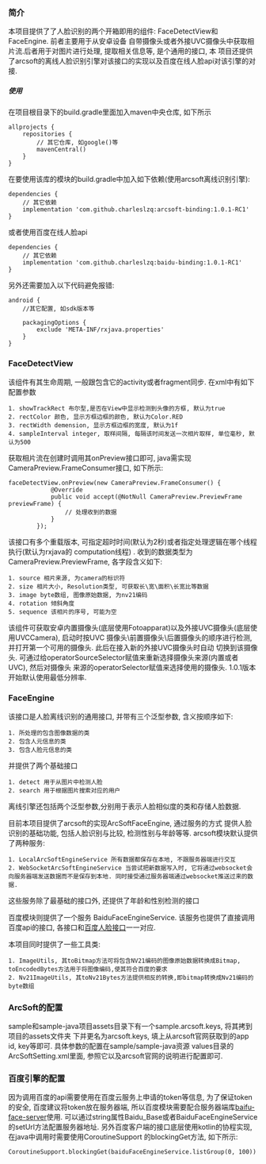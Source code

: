 ### 简介
本项目提供了了人脸识别的两个开箱即用的组件: FaceDetectView和FaceEngine. 前者主要用于从安卓设备
自带摄像头或者外接UVC摄像头中获取相片流.后者用于对图片进行处理, 提取相关信息等, 是个通用的接口, 本
项目还提供了arcsoft的离线人脸识别引擎对该接口的实现以及百度在线人脸api对该引擎的对接.

##### 使用
在项目根目录下的build.gradle里面加入maven中央仓库, 如下所示

    allprojects {
        repositories {
            // 其它仓库, 如google()等
            mavenCentral()
        }
    }

在要使用该库的模块的build.gradle中加入如下依赖(使用arcsoft离线识别引擎):

    dependencies {
        // 其它依赖
        implementation 'com.github.charleslzq:arcsoft-binding:1.0.1-RC1'
    }

或者使用百度在线人脸api


    dependencies {
        // 其它依赖
        implementation 'com.github.charleslzq:baidu-binding:1.0.1-RC1'
    }

另外还需要加入以下代码避免报错:

    android {
        //其它配置, 如sdk版本等

        packagingOptions {
            exclude 'META-INF/rxjava.properties'
        }
    }

### FaceDetectView
该组件有其生命周期, 一般跟包含它的activity或者fragment同步. 在xml中有如下配置参数

    1. showTrackRect 布尔型,是否在View中显示检测到头像的方框, 默认为true
    2. rectColor 颜色, 显示方框边框的颜色, 默认为Color.RED
    3. rectWidth demension, 显示方框边框的宽度, 默认为1f
    4. sampleInterval integer, 取样间隔, 每隔该时间发送一次相片取样, 单位毫秒, 默认为500

获取相片流在创建时调用其onPreview接口即可, java需实现CameraPreview.FrameConsumer接口, 如下所示:

    faceDetectView.onPreview(new CameraPreview.FrameConsumer() {
                @Override
                public void accept(@NotNull CameraPreview.PreviewFrame previewFrame) {
                    // 处理收到的数据
                }
            });

该接口有多个重载版本, 可指定超时时间(默认为2秒)或者指定处理逻辑在哪个线程执行(默认为rxjava的
computation线程) . 收到的数据类型为CameraPreview.PreviewFrame, 各字段含义如下:

    1. source 相片来源, 为camera的标识符
    2. size 相片大小, Resolution类型, 可获取长\宽\面积\长宽比等数据
    3. image byte数组, 图像原始数据, 为nv21编码
    4. rotation 倾斜角度
    5. sequence 该相片的序号, 可能为空

该组件可获取安卓内置摄像头(底层使用Fotoapparat)以及外接UVC摄像头(底层使用UVCCamera), 启动时按UVC
摄像头\前置摄像头\后置摄像头的顺序进行检测, 并打开第一个可用的摄像头. 此后在接入新的外接UVC摄像头时自动
切换到该摄像头. 可通过给operatorSourceSelector赋值来重新选择摄像头来源(内置或者UVC), 然后对摄像头
来源的operatorSelector赋值来选择使用的摄像头. 1.0.1版本开始默认使用最低分辨率.

### FaceEngine
该接口是人脸离线识别的通用接口, 并带有三个泛型参数, 含义按顺序如下:

    1. 所处理的包含图像数据的类
    2. 包含人元信息的类
    3. 包含人脸元信息的类

并提供了两个基础接口

    1. detect 用于从图片中检测人脸
    2. search 用于根据图片搜索对应的用户

离线引擎还包括两个泛型参数,分别用于表示人脸相似度的类和存储人脸数据.

目前本项目提供了arcsoft的实现ArcSoftFaceEngine, 通过服务的方式
提供人脸识别的基础功能, 包括人脸识别与比较, 检测性别与年龄等等. arcsoft模块默认提供了两种服务:

    1. LocalArcSoftEngineService 所有数据都保存在本地, 不跟服务器端进行交互
    2. WebSocketArcSoftEngineService 当尝试把新数据写入时, 它将通过websocket会向服务器端发送数据而不是保存到本地. 同时接受通过服务器端通过websocket推送过来的数据.

这些服务除了最基础的接口外, 还提供了年龄和性别检测的接口

百度模块则提供了一个服务 BaiduFaceEngineService. 该服务也提供了直接调用百度api的接口, 各接口和[百度人脸接口](http://ai.baidu.com/docs#/Face-Java-SDK/d126963d)一一对应.

本项目同时提供了一些工具类:

    1. ImageUtils, 其toBitmap方法可将包含NV21编码的图像原始数据转换成Bitmap, toEncodedBytes方法用于将图像编码,使其符合百度的要求
    2. Nv21ImageUtils, 其toNv21Bytes方法提供相反的转换,即bitmap转换成Nv21编码的byte数组

### ArcSoft的配置
sample和sample-java项目assets目录下有一个sample.arcsoft.keys, 将其拷到项目的assets文件夹
下并更名为arcsoft.keys, 填上从arcsoft官网获取到的app id, key等即可. 具体参数的配置在sample/sample-java资源
values目录的ArcSoftSetting.xml里面, 参照它以及arcsoft官网的说明进行配置即可.

### 百度引擎的配置
因为调用百度的api需要使用在百度云服务上申请的token等信息, 为了保证token的安全, 百度建议将token放在服务器端,
所以百度模块需要配合服务器端库[baifu-face-server](https://github.com/charleslzq/baidu-face-server)使用. 可以通过string属性Baidu_Base或者BaiduFaceEngineService
的setUrl方法配置服务器地址. 另外百度客户端的接口底层使用kotlin的协程实现, 在java中调用时需要使用CoroutineSupport
的blockingGet方法, 如下所示:

    CoroutineSupport.blockingGet(baiduFaceEngineService.listGroup(0, 100))

